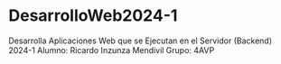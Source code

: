 # DesarrolloWeb2024-1
Desarrolla Aplicaciones Web que se Ejecutan en el Servidor (Backend) 2024-1
Alumno: 
Ricardo Inzunza Mendivil
Grupo: 
4AVP
